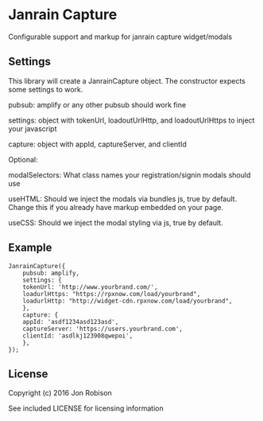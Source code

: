 Janrain Capture
===============

Configurable support and markup for janrain capture widget/modals


Settings
--------

This library will create a JanrainCapture object. The constructor expects some
settings to work.

pubsub: amplify or any other pubsub should work fine

settings: object with tokenUrl, loadoutUrlHttp, and loadoutUrlHttps to inject your javascript

capture: object with appId, captureServer, and clientId

Optional:

modalSelectors: What class names your registration/signin modals should use

useHTML: Should we inject the modals via bundles js, true by default. Change this if you
already have markup embedded on your page.

useCSS: Should we inject the modal styling via js, true by default.

Example
-------

    JanrainCapture({
        pubsub: amplify,
        settings: {
        tokenUrl: 'http://www.yourbrand.com/',
        loadurlHttps: "https://rpxnow.com/load/yourbrand",
        loadurlHttp: "http://widget-cdn.rpxnow.com/load/yourbrand",
        },
        capture: {
        appId: 'asdf1234asd123asd',
        captureServer: 'https://users.yourbrand.com',
        clientId: 'asdlkj123908qwepoi',
        },
    });

License
-------

Copyright (c) 2016 Jon Robison

See included LICENSE for licensing information

